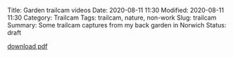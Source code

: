 Title: Garden trailcam videos
Date: 2020-08-11 11:30
Modified: 2020-08-11 11:30
Category: Trailcam
Tags: trailcam, nature, non-work
Slug: trailcam
Summary: Some trailcam captures from my back garden in Norwich
Status: draft

[download pdf](../images/callumrollo-cv-2020-short.pdf)
